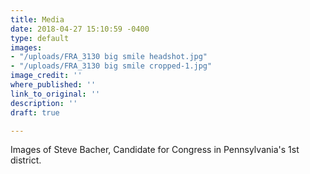 ```yaml
---
title: Media
date: 2018-04-27 15:10:59 -0400
type: default
images:
- "/uploads/FRA_3130 big smile headshot.jpg"
- "/uploads/FRA_3130 big smile cropped-1.jpg"
image_credit: ''
where_published: ''
link_to_original: ''
description: ''
draft: true

---
```

Images of Steve Bacher, Candidate for Congress in Pennsylvania's 1st district. 